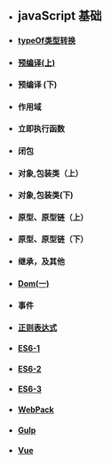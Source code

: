 
- ## javaScript 基础


          
      
   
  
- ####  [typeOf类型转换](.JavaScript/TypeOf类型转换.md)
- #### [预编译(上)](.JavaScript/函数作用域(上).md)
- #### 预编译 (下)
- #### 作用域 
- #### 立即执行函数
- #### 闭包
- #### 对象,包装类（上）
- #### 对象,包装类(下)
- #### 原型、原型链（上）
- #### 原型、原型链（下）
- #### 继承，及其他
- #### [Dom(一)](.JavaScript/DOM1.md)
- #### 事件 
- #### [正则表达式](.JavaScript/Regx.md)
- #### [ES6-1](.JavaScript/es6_1.md)
- #### [ES6-2](.JavaScript/es6_2.md)
- #### [ES6-3](.JavaScript/es6_3.md)
- #### [WebPack](.JavaScript/WebPack.md)
- #### [Gulp](.JavaScript/gulp.md)
- #### [Vue](.JavaScript/vue_1.md)
